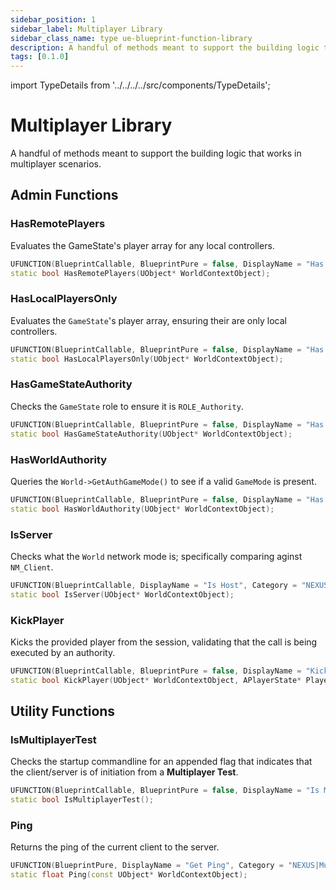 ```yaml
---
sidebar_position: 1
sidebar_label: Multiplayer Library
sidebar_class_name: type ue-blueprint-function-library
description: A handful of methods meant to support the building logic that works in multiplayer scenarios.
tags: [0.1.0]
---
```


import TypeDetails from '../../../../src/components/TypeDetails';

# Multiplayer Library

<TypeDetails icon="ue-blueprint-function-library" base="UBlueprintFunctionLibrary" type="UNMultiplayerLibrary" typeExtra="/ FNMultiplayerUtils" headerFile="NexusMultiplayer/Public/NMultiplayerLibrary.h" />

A handful of methods meant to support the building logic that works in multiplayer scenarios.

## Admin Functions

### HasRemotePlayers

Evaluates the GameState's player array for any local controllers.

```cpp
UFUNCTION(BlueprintCallable, BlueprintPure = false, DisplayName = "Has Remote Players", Category = "NEXUS|Multiplayer", meta = (WorldContext = "WorldContextObject"))
static bool HasRemotePlayers(UObject* WorldContextObject);
```

### HasLocalPlayersOnly

Evaluates the `GameState`'s player array, ensuring their are only local controllers.

```cpp
UFUNCTION(BlueprintCallable, BlueprintPure = false, DisplayName = "Has Local Players", Category = "NEXUS|Multiplayer", meta = (WorldContext = "WorldContextObject"))
static bool HasLocalPlayersOnly(UObject* WorldContextObject);
```

### HasGameStateAuthority

Checks the `GameState` role to ensure it is `ROLE_Authority`.

```cpp
UFUNCTION(BlueprintCallable, BlueprintPure = false, DisplayName = "Has GameState Authority", Category = "NEXUS|Multiplayer", meta = (WorldContext = "WorldContextObject"))
static bool HasGameStateAuthority(UObject* WorldContextObject);
```

### HasWorldAuthority

Queries the `World->GetAuthGameMode()` to see if a valid `GameMode` is present.

```cpp
UFUNCTION(BlueprintCallable, BlueprintPure = false, DisplayName = "Has World Authority", Category = "NEXUS|Multiplayer", meta = (WorldContext = "WorldContextObject"))
static bool HasWorldAuthority(UObject* WorldContextObject);
```

### IsServer

Checks what the `World` network mode is; specifically comparing aginst `NM_Client`.

```cpp
UFUNCTION(BlueprintCallable, DisplayName = "Is Host", Category = "NEXUS|Multiplayer", meta = (WorldContext = "WorldContextObject", ExpandBoolAsExecs="ReturnValue"))
static bool IsServer(UObject* WorldContextObject);
```

### KickPlayer

Kicks the provided player from the session, validating that the call is being executed by an authority.

```cpp
UFUNCTION(BlueprintCallable, BlueprintPure = false, DisplayName = "Kick Player", Category = "NEXUS|Multiplayer", meta = (WorldContext = "WorldContextObject"))
static bool KickPlayer(UObject* WorldContextObject, APlayerState* PlayerState);
```

## Utility Functions

### IsMultiplayerTest

Checks the startup commandline for an appended flag that indicates that the client/server is of initiation from a **Multiplayer Test**.

```cpp
UFUNCTION(BlueprintCallable, BlueprintPure = false, DisplayName = "Is Multiplayer Test", Category = "NEXUS|Multiplayer")
static bool IsMultiplayerTest();
```

### Ping

Returns the ping of the current client to the server.

```cpp
UFUNCTION(BlueprintPure, DisplayName = "Get Ping", Category = "NEXUS|Multiplayer", meta = (WorldContext = "WorldContextObject"))
static float Ping(const UObject* WorldContextObject);
```